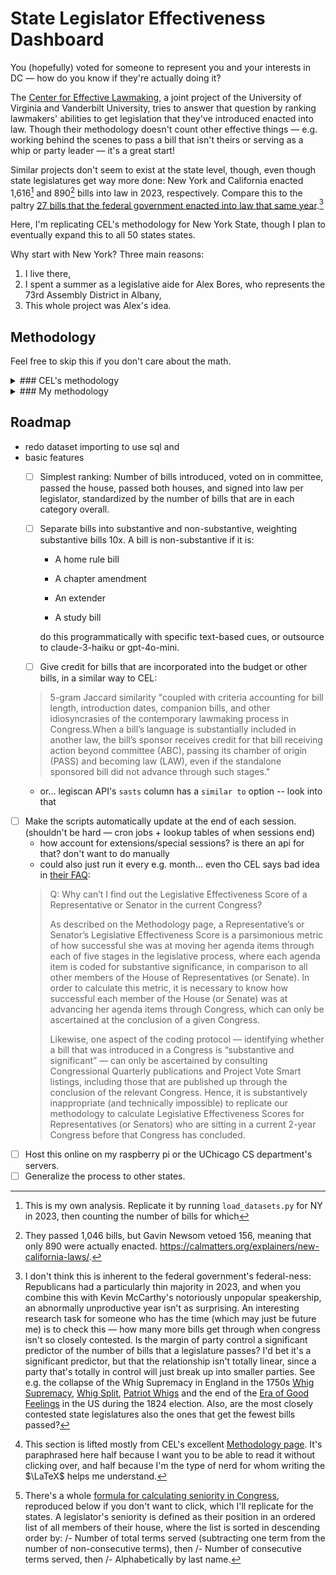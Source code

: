 # State Legislator Effectiveness Dashboard
You (hopefully) voted for someone to represent you and your interests in DC — how do you know if they're actually doing it?

The [Center for Effective Lawmaking](https://thelawmakers.org/), a joint project of the University of Virginia and Vanderbilt University, tries to answer that question by ranking lawmakers' abilities to get legislation that they've introduced enacted into law. Though their methodology doesn't count other effective things — e.g. working behind the scenes to pass a bill that isn't theirs or serving as a whip or party leader — it's a great start!

Similar projects don't seem to exist at the state level, though, even though state legislatures get way more done:  New York and California enacted 1,616[^1] and 890[^2] bills into law in 2023, respectively. Compare this to the paltry [27 bills that the federal government enacted into law that same year](https://www.nytimes.com/2023/12/19/us/politics/bills-laws-2023-house-congress.html).[^3]

Here, I'm replicating CEL's methodology for New York State, though I plan to eventually expand this to all 50 states states.

Why start with New York? Three main reasons:
1. I live there,
2. I spent a summer as a legislative aide for Alex Bores, who represents the 73rd Assembly District in Albany,
3. This whole project was Alex's idea.

## Methodology
Feel free to skip this if you don't care about the math.

<details>
    <summary> ### CEL's methodology</summary>

I've reproduced CEL's original formula below. It looks like a beast, but it isn't too bad; you just have to know what everything means.

It has three types of variables:
- Variables for each lawmaker and session:
    - $i$ for each lawmaker, and
    - $t$ for each session of congress;

- Variables for how far in the legislative process any given bill makes it:
    - $BILL$ for the number of bills **introduced**,
    - $AIC$ for the number of bills which received **action in committee**,
    - $ABC$ for the number of bills which received **action beyond committee**,
    - $PASS$ for the number of bills which **passed their chamber of origin**, and
    - $LAW$ for the number of bills which passed the other chamber, too, i.e. which where **enacted into law**;

- and variables that divide and weight bills by their ambition and scope:  
    - $C$ for the number of commemmoritive bills,
        - $C$ bills are weighted by $\alpha = 1$,
    - $S$ for the number of substantive bills,
        - $C$ bills are weighted by $beta = 5$,
    - $SS$ for the number of substantive and significant bills,
        - $SS$ bills are weighted by $\gamma = 10$.[^4]

With that said, take a deep breath:

$`LES_{it} = 
\begin{bmatrix}
    \dfrac{
        \alpha BILL_{it}^C 
        + \beta BILL_{it}^S 
        + \gamma BILL_{it}^{SS}
    }{
        \alpha \sum_{j=1}\limits^{N}BILL_{it}^C 
        + \beta \sum_{j=1}\limits^{N} BILL_{it}^S 
        + \sum_{j=1}\limits^{N} \gamma BILL_{it}^{SS}
    }\\
    \\
    + \dfrac{
        \alpha AIC_{it}^C 
        + \beta AIC_{it}^S 
        + \gamma AIC_{it}^{SS}
    }{
        \alpha \sum_{j=1}\limits^{N}AIC_{it}^C 
        + \beta \sum_{j=1}\limits^{N} AIC_{it}^S 
        + \sum_{j=1}\limits^{N} \gamma AIC_{it}^{SS}
    }\\
    \\
    + \dfrac{
        \alpha ABC_{it}^C 
        + \beta ABC_{it}^S 
        + \gamma ABC_{it}^{SS}
    }{
        \alpha \sum_{j=1}\limits^{N}ABC_{it}^C 
        + \beta \sum_{j=1}\limits^{N} ABC_{it}^S 
        + \sum_{j=1}\limits^{N} \gamma ABC_{it}^{SS}
    }\\
    \\
    + \dfrac{
        \alpha PASS_{it}^C 
        + \beta PASS_{it}^S 
        + \gamma PASS_{it}^{SS}
    }{
        \alpha \sum_{j=1}\limits^{N}PASS_{it}^C 
        + \beta \sum_{j=1}\limits^{N} PASS_{it}^S 
        + \sum_{j=1}\limits^{N} \gamma PASS_{it}^{SS}
    }\\
    \\
    + \dfrac{
        \alpha LAW_{it}^C 
        + \beta LAW_{it}^S 
        + \gamma LAW_{it}^{SS}
    }{
        \alpha \sum_{j=1}\limits^{N}LAW_{it}^C 
        + \beta \sum_{j=1}\limits^{N} LAW_{it}^S 
        + \sum_{j=1}\limits^{N} \gamma LAW_{it}^{SS}
    }
\end{bmatrix}\begin{bmatrix}
    \dfrac{
        N
    }{
        5
    }\\
\end{bmatrix}
`$

As CEL notes, the $\dfrac{N}{5}$ factor normalizes the average LES to 1 in each Congress.

To get from $LES$ to a given legislator's Benchmark Score $\widehat{LES}$, you can use an ordinary least squares regression model to predict a given legislator $i$'s LES in a given congressional session $t$, using the following as predictors:
- Legislator $i$'s seniority in session $t$,[^5]
- An indicator variable for if legislator $i$ was a member of the majority party in session $t$,
- An indicator variable for if legislator $i$ was a committee chair during session $t$, and
- An indicator variable for if legislator $i$ was a sub-committee chair during session $t$.

When you write that out as an equation, you get something like this:

$`\widehat{LES}_{it} = \hat\alpha + \beta_{seniority}Seniority_{it} + \beta_{majority}Majority_{it} + \beta_{com chair}{Com\_Chair}_{it} + \beta_{subcom chair}{Subcom\_Chair}_{it}`$

First, for each Congress, we estimate an Ordinary Least Squares regression model where the dependent variable is Representative i’s LES, and the independent variables are Representative i’s Seniority, an indicator variable for whether she was a member of the majority party, and indicator variables for whether she held a committee and/or subcommittee chair. After estimating the regression coefficients that correspond to each of the independent variables, we generated linear predicted values for each Representative’s LES in the given Congress.

The predicted value is denoted as the Representative’s “Benchmark Score” that we refer to on the pages of this website. Having identified a Representative’s Benchmark Score, we denote a Representative’s Legislative Effectiveness Score as being “Above Expectations” if the ratio of her Legislative Effectiveness Score to her Benchmark Score is greater than 1.50. We denote a Representative’s Legislative Effectiveness Score as being “Below Expectations” if the ratio of her Legislative Effectiveness Score to her Benchmark Score is less than .50. Finally, we denote a Representative’s Legislative Effectiveness Score as “Meets Expectations” if the ratio of her Legislative Effectiveness Score to her Benchmark Score is between .50 and 1.50. We employ an identical methodology to calculate a Senator’s benchmark score.

</details>

<details>
    <summary> ### My methodology</summary>

Though CEL's methods work wonderfully at the federal level, lots of states have weird little quirks that are important to know! For example, the only "action beyond committee" that ever happens in NY is getting approved. To see how the methodology changes for each state, unfold that state's section below.


<details>
    <summary> #### New York</summary>
We're going to just start with NY, though I of course have greater ambitions. Thanks to conversations with Alex Bores, I'm making two tweaks to CEL's formula here.

1. I'm dropping the "action beyond committee" flag — it's probably very helpful at the federal level, but, thanks to my inside source, I know that making it to the floor is tantamount to getting passed. To quote Alex,

> The only things that happen on the floor other than passing are:

> 1. A bill is voted down (I've only seen that twice in 2 years)

> 2. A very minor technical amendment is made unanimously.

1. Becuase NY's senate passes three times as many bills as their assembly, I'm adding a feature for "passes the other house."

This is also why, for New York, I'll be presenting Senators and Assemblypeople separately.
</details>

</details>

## Roadmap
- redo dataset importing to use sql and 
- basic features
    - [ ] Simplest ranking: Number of bills introduced, voted on in committee, passed the house, passed both houses, and signed into law per legislator, standardized by the number of bills that are in each category overall.

    - [ ] Separate bills into substantive and non-substantive, weighting substantive bills 10x. A bill is non-substantive if it is:

        - A home rule bill

        - A chapter amendment

        - An extender

        - A study bill

        do this programmatically with specific text-based cues, or outsource to claude-3-haiku or gpt-4o-mini.

    - [ ] Give credit for bills that are incorporated into the budget or other bills, in a similar way to CEL:
    > 5-gram Jaccard similarity "coupled with criteria accounting for bill length, introduction dates, companion bills, and other idiosyncrasies of the contemporary lawmaking process in Congress.When a bill’s language is substantially included in another law, the bill’s sponsor receives credit for that bill receiving action beyond committee (ABC), passing its chamber of origin (PASS) and becoming law (LAW), even if the standalone sponsored bill did not advance through such stages."
    - or... legiscan API's `sasts` column has a `similar to` option -- look into that


- [ ] Make the scripts automatically update at the end of each session. (shouldn't be hard — cron jobs + lookup tables of when sessions end)
    - how account for extensions/special sessions? is there an api for that? don't want to do manually
    - could also just run it every e.g. month... even tho CEL says bad idea in [their FAQ](https://thelawmakers.org/faq):
    > Q: Why can’t I find out the Legislative Effectiveness Score of a Representative or Senator in the current Congress?
    > 
    > As described on the Methodology page, a Representative’s or Senator’s Legislative Effectiveness Score is a parsimonious metric of how successful she was at moving her agenda items through each of five stages in the legislative process, where each agenda item is coded for substantive significance, in comparison to all other members of the House of Representatives (or Senate). In order to calculate this metric, it is necessary to know how successful each member of the House (or Senate) was at advancing her agenda items through Congress, which can only be ascertained at the conclusion of a given Congress. 
    > 
    > Likewise, one aspect of the coding protocol — identifying whether a bill that was introduced in a Congress is “substantive and significant” — can only be ascertained by consulting Congressional Quarterly publications and Project Vote Smart listings, including those that are published up through the conclusion of the relevant Congress. Hence, it is substantively inappropriate (and technically impossible) to replicate our methodology to calculate Legislative Effectiveness Scores for Representatives (or Senators) who are sitting in a current 2-year Congress before that Congress has concluded.
- [ ] Host this online on my raspberry pi or the UChicago CS department's servers.
- [ ] Generalize the process to other states.

[^1]: This is my own analysis. Replicate it by running `load_datasets.py` for NY in 2023, then counting the number of bills for which 
[^2]: They passed 1,046 bills, but Gavin Newsom vetoed 156, meaning that only 890 were actually enacted. https://calmatters.org/explainers/new-california-laws/.
[^3]: I don't think this is inherent to the federal government's federal-ness: Republicans had a particularly thin majority in 2023, and when you combine this with Kevin McCarthy's notoriously unpopular speakership, an abnormally unproductive year isn't as surprising. An interesting research task for someone who has the time (which may just be future me) is to check this — how many more bills get through when congress isn't so closely contested. Is the margin of party control a significant predictor of the number of bills that a legislature passes? I'd bet it's a significant predictor, but that the relationship isn't totally linear, since a party that's totally in control will just break up into smaller parties. See e.g. the collapse of the Whig Supremacy in England in the 1750s [Whig Supremacy](https://en.wikipedia.org/wiki/Whigs_(British_political_party)#Whig_Supremacy), [Whig Split](https://en.wikipedia.org/wiki/Whig_Split), [Patriot Whigs](https://en.wikipedia.org/wiki/Patriot_Whigs) and the end of the [Era of Good Feelings](https://en.wikipedia.org/wiki/Era_of_Good_Feelings) in the US during the 1824 election.
  Also, are the most closely contested state legislatures also the ones that get the fewest bills passed?

[^4]: This section is lifted mostly from CEL's excellent [Methodology page](https://thelawmakers.org/methodology). It's paraphrased here half because I want you to be able to read it without clicking over, and half because I'm the type of nerd for whom writing the $\LaTeX$ helps me understand.
[^5]: There's a whole [formula for calculating seniority in Congress](https://history.house.gov/Institution/Seniority/Terms-of-Service/), reproduced below if you don't want to click, which I'll replicate for the states.
  A legislator's seniority is defined as their position in an ordered list of all members of their house, where the list is sorted in descending order by:
  /- Number of total terms served (subtracting one term from the number of non-consecutive terms), then
  /- Number of consecutive terms served, then
  /- Alphabetically by last name.
